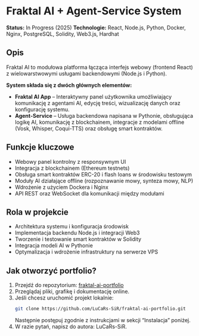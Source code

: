 # Fraktal AI + Agent-Service System

**Status:** In Progress (2025)
**Technologie:** React, Node.js, Python, Docker, Nginx, PostgreSQL, Solidity, Web3.js, Hardhat

## Opis
Fraktal AI to modułowa platforma łącząca interfejs webowy (frontend React) z wielowarstwowymi usługami backendowymi (Node.js i Python).

**System składa się z dwóch głównych elementów:**
- **Fraktal AI App** – Interaktywny panel użytkownika umożliwiający komunikację z agentami AI, edycję treści, wizualizację danych oraz konfigurację systemu.
- **Agent-Service** – Usługa backendowa napisana w Pythonie, obsługująca logikę AI, komunikację z blockchainem, integracje z modelami offline (Vosk, Whisper, Coqui-TTS) oraz obsługę smart kontraktów.

## Funkcje kluczowe
- Webowy panel kontrolny z responsywnym UI
- Integracja z blockchainem (Ethereum testnets)
- Obsługa smart kontraktów ERC-20 i flash loans w środowisku testowym
- Moduły AI działające offline (rozpoznawanie mowy, synteza mowy, NLP)
- Wdrożenie z użyciem Dockera i Nginx
- API REST oraz WebSocket dla komunikacji między modułami

## Rola w projekcie
- Architektura systemu i konfiguracja środowisk
- Implementacja backendu Node.js i integracji Web3
- Tworzenie i testowanie smart kontraktów w Solidity
- Integracja modeli AI w Pythonie
- Optymalizacja i wdrożenie infrastruktury na serwerze VPS

## Jak otworzyć portfolio?

1. Przejdź do repozytorium: [fraktal-ai-portfolio](https://github.com/LuCaRs-SiR/fraktal-ai-portfolio)
2. Przeglądaj pliki, grafikę i dokumentację online.
3. Jeśli chcesz uruchomić projekt lokalnie:
    ```bash
    git clone https://github.com/LuCaRs-SiR/fraktal-ai-portfolio.git
    ```
    Następnie postępuj zgodnie z instrukcjami w sekcji “Instalacja” poniżej.
4. W razie pytań, napisz do autora: LuCaRs-SiR.